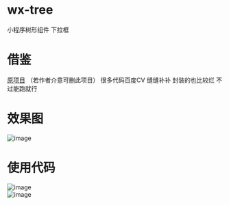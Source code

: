 # wx-tree
 小程序树形组件 下拉框
# 借鉴
 [原项目]([https://github.com/Kittyelf/wx_treeSelect]) （若作者介意可删此项目） 很多代码百度CV 缝缝补补 封装的也比较烂 不过能跑就行
# 效果图
![image](https://github.com/user-attachments/assets/e7b8624b-2f97-4fa9-abe9-9caae9516101)
# 使用代码
![image](https://github.com/user-attachments/assets/ddc9d7ea-218c-4f0a-872f-51fa4212e6e9) \
![image](https://github.com/user-attachments/assets/d6114d3a-75ed-4154-9041-c5b6a24b45e3)


